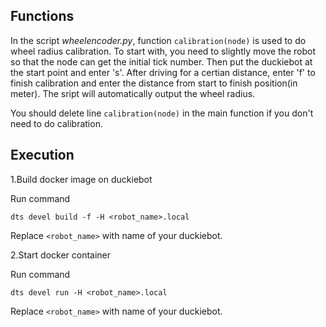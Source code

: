 ## Functions
In the script *wheelencoder.py*, function `calibration(node)` is used to do wheel radius calibration. To start with, you need to slightly move the robot so that the node can get the initial tick number. Then put the duckiebot at the start point and enter 's'. After driving for a certian distance, enter 'f' to finish calibration and enter the distance from start to finish position(in meter). The sript will automatically output the wheel radius.

You should delete line `calibration(node)` in the main function if you don't need to do calibration.

## Execution
1.Build docker image on duckiebot

Run command

`dts devel build -f -H <robot_name>.local`

Replace `<robot_name>` with name of your duckiebot.

2.Start docker container

Run command

`dts devel run -H <robot_name>.local`

Replace `<robot_name>` with name of your duckiebot.


